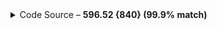 <details>
<summary>Code Source – <strong>596.52 {840} (99.9% match)</strong></summary>
<!-- have to be followed by an empty line! -->

```html
<div a></div>
<div b></div>
<div c></div>
<style>
  body {
    background: #998235;
    position: relative;
    margin: 0;
  }
  [a] {
    position: absolute;
    top: 150;
    left: 125;
    width: 150px;
    height: 75px;
    background: radial-gradient(circle at 122.5px 27.5px, #191919 8px, #0000 0),
      linear-gradient(to right, #191919 25px, #eff33c 0 35px, #191919 0 60px, #eff33c
          0 70px, #191919 0 95px, #eff33c 0);
    border-radius: 50px;
  }
  [b] {
    position: absolute;
    top: 75;
    left: 125;
    width: 150px;
    height: 75px;
    border-radius: 50px;
    background: radial-gradient(circle at 38px 38px, #ffffff 38px, #0000 0),
      radial-gradient(circle at 112px 38px, #ffffff 38px, #0000 0);
  }
  [c] {
    position: absolute;
    top: 120;
    left: 160;
    width: 70px;
    height: 30px;
    background: #ffffff;
  }
</style>
```

</details>
